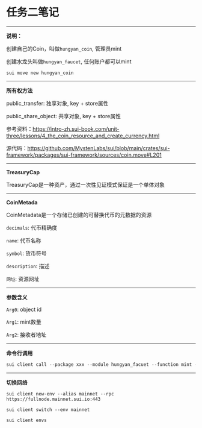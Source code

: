 # 任务二笔记

--- 
**说明：**

创建自己的Coin，叫做`hungyan_coin`, 管理员mint

创建水龙头叫做`hungyan_faucet`, 任何账户都可以mint 


```move
sui move new hungyan_coin
```

--- 

**所有权方法**

public_transfer: 独享对象, key + store属性

public_share_object: 共享对象, key + store属性



参考资料：https://intro-zh.sui-book.com/unit-three/lessons/4_the_coin_resource_and_create_currency.html

源代码：https://github.com/MystenLabs/sui/blob/main/crates/sui-framework/packages/sui-framework/sources/coin.move#L201


--- 

**TreasuryCap** 

TreasuryCap是一种资产，通过一次性见证模式保证是一个单体对象

--- 

**CoinMetada**

CoinMetadata是一个存储已创建的可替换代币的元数据的资源

`decimals`: 代币精确度

`name`: 代币名称

`symbol`: 货币符号

`description`: 描述

`网址`: 资源网址 

--- 

**参数含义** 


`Arg0`: object id

`Arg1`: mint数量

`Arg2`: 接收者地址

--- 

**命令行调用**

```rust
sui client call --package xxx --module hungyan_facuet --function mint --args object_id 1 account_id --gas-budget 100000000
```


--- 

**切换网络** 

```
sui client new-env --alias mainnet --rpc https://fullnode.mainnet.sui.io:443
```

```
sui client switch --env mainnet
```


```
sui client envs
```